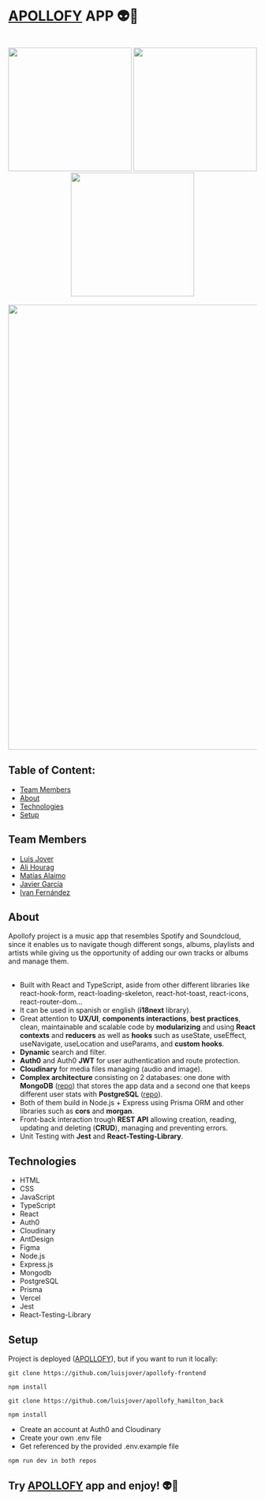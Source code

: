 # <a href="https://apollofy-frontend.vercel.app/">APOLLOFY</a> APP 👽📱
<br/>
<div align="center">
<img src="https://github.com/luisjover/apollofy-frontend/assets/131694498/880bcf24-20e8-46f5-8a27-5bede74f2272" width="250"/>
<img src="https://github.com/luisjover/apollofy-frontend/assets/131694498/3d225169-bf82-472a-9910-c43df4748c05" width="250"/>
<img src="https://github.com/luisjover/apollofy-frontend/assets/131694498/1c96dddb-39c1-4fa4-926a-973198acd956" width="250"/>
</div>
<br/>
<div align="center">
  <img src="https://github.com/luisjover/apollofy-frontend/assets/131694498/c1176794-82c3-4dc6-8706-56114c1c8bb9" width="900"/>
</div>





## Table of Content:

- [Team Members](#team-members)
- [About](#about)
- [Technologies](#technologies)
- [Setup](#setup)

## Team Members
<ul>
  <li><a href="https://github.com/luisjover">Luis Jover</a></li>
  <li><a href="https://github.com/ali-hourag">Ali Hourag</a></li>
  <li><a href="https://github.com/Madpug2022">Matías Alaimo</a></li>
  <li><a href="https://github.com/JaviGCK">Javier García</a></li>
  <li><a href="https://https://github.com/ifdezluperena">Ivan Fernández</a></li>
</ul>


## About

Apollofy project is a music app that resembles Spotify and Soundcloud, since it enables us to navigate though different songs,
albums, playlists and artists while giving us the opportunity of adding our own tracks or albums and manage them.
<br/>
<br/>

* Built with React and TypeScript, aside from other different libraries like react-hook-form, react-loading-skeleton, react-hot-toast, react-icons, react-router-dom...
* It can be used in spanish or english (**i18next** library).
* Great attention to **UX/UI**, **components interactions**, **best practices**, clean, maintainable and scalable code by **modularizing** and using **React contexts** and **reducers** as well as **hooks** such as useState, useEffect, useNavigate, useLocation and useParams, and **custom hooks**.
* **Dynamic** search and filter.
* **Auth0** and Auth0 **JWT** for user authentication and route protection.
* **Cloudinary** for media files managing (audio and image).
* **Complex architecture** consisting on 2 databases: one done with **MongoDB** (<a href="https://github.com/luisjover/apollofy_hamilton_back">repo</a>) that stores the app data and a second one that keeps different user stats with **PostgreSQL** (<a href="https://github.com/ali-hourag/apollofy_stats_back">repo</a>).
* Both of them build in Node.js + Express using Prisma ORM and other libraries such as **cors** and **morgan**.
* Front-back interaction trough **REST API** allowing creation, reading, updating and deleting (**CRUD**), managing and preventing errors.
* Unit Testing with **Jest** and **React-Testing-Library**.


## Technologies
- HTML
- CSS
- JavaScript
- TypeScript
- React
- Auth0
- Cloudinary
- AntDesign
- Figma
- Node.js
- Express.js
- Mongodb
- PostgreSQL
- Prisma
- Vercel
- Jest
- React-Testing-Library


## Setup

Project is deployed (<a href="https://apollofy-frontend.vercel.app/">APOLLOFY</a>), but if you want to run it locally:

```
git clone https://github.com/luisjover/apollofy-frontend
```

```
npm install
```

```
git clone https://github.com/luisjover/apollofy_hamilton_back
```

```
npm install
```

- Create an account at Auth0 and Cloudinary
- Create your own .env file 
- Get referenced by the provided .env.example file

```
npm run dev in both repos
```

## Try <a href="https://apollofy-frontend.vercel.app/">APOLLOFY</a> app and enjoy! 👽📱
